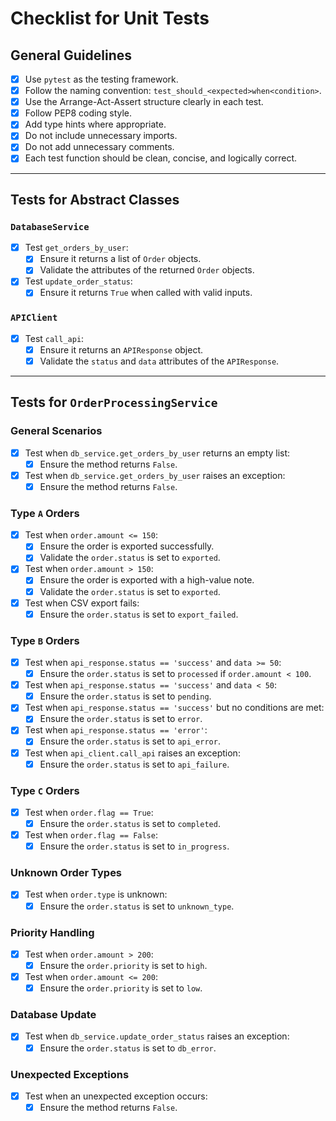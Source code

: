 # Checklist for Unit Tests

## General Guidelines
- [x] Use `pytest` as the testing framework.
- [x] Follow the naming convention: `test_should_<expected>when<condition>`.
- [x] Use the Arrange-Act-Assert structure clearly in each test.
- [x] Follow PEP8 coding style.
- [x] Add type hints where appropriate.
- [x] Do not include unnecessary imports.
- [x] Do not add unnecessary comments.
- [x] Each test function should be clean, concise, and logically correct.

---

## Tests for Abstract Classes
### `DatabaseService`
- [x] Test `get_orders_by_user`:
  - [x] Ensure it returns a list of `Order` objects.
  - [x] Validate the attributes of the returned `Order` objects.
- [x] Test `update_order_status`:
  - [x] Ensure it returns `True` when called with valid inputs.

### `APIClient`
- [x] Test `call_api`:
  - [x] Ensure it returns an `APIResponse` object.
  - [x] Validate the `status` and `data` attributes of the `APIResponse`.

---

## Tests for `OrderProcessingService`
### General Scenarios
- [x] Test when `db_service.get_orders_by_user` returns an empty list:
  - [x] Ensure the method returns `False`.
- [x] Test when `db_service.get_orders_by_user` raises an exception:
  - [x] Ensure the method returns `False`.

### Type `A` Orders
- [x] Test when `order.amount <= 150`:
  - [x] Ensure the order is exported successfully.
  - [x] Validate the `order.status` is set to `exported`.
- [x] Test when `order.amount > 150`:
  - [x] Ensure the order is exported with a high-value note.
  - [x] Validate the `order.status` is set to `exported`.
- [x] Test when CSV export fails:
  - [x] Ensure the `order.status` is set to `export_failed`.

### Type `B` Orders
- [x] Test when `api_response.status == 'success'` and `data >= 50`:
  - [x] Ensure the `order.status` is set to `processed` if `order.amount < 100`.
- [x] Test when `api_response.status == 'success'` and `data < 50`:
  - [x] Ensure the `order.status` is set to `pending`.
- [x] Test when `api_response.status == 'success'` but no conditions are met:
  - [x] Ensure the `order.status` is set to `error`.
- [x] Test when `api_response.status == 'error'`:
  - [x] Ensure the `order.status` is set to `api_error`.
- [x] Test when `api_client.call_api` raises an exception:
  - [x] Ensure the `order.status` is set to `api_failure`.

### Type `C` Orders
- [x] Test when `order.flag == True`:
  - [x] Ensure the `order.status` is set to `completed`.
- [x] Test when `order.flag == False`:
  - [x] Ensure the `order.status` is set to `in_progress`.

### Unknown Order Types
- [x] Test when `order.type` is unknown:
  - [x] Ensure the `order.status` is set to `unknown_type`.

### Priority Handling
- [x] Test when `order.amount > 200`:
  - [x] Ensure the `order.priority` is set to `high`.
- [x] Test when `order.amount <= 200`:
  - [x] Ensure the `order.priority` is set to `low`.

### Database Update
- [x] Test when `db_service.update_order_status` raises an exception:
  - [x] Ensure the `order.status` is set to `db_error`.

### Unexpected Exceptions
- [x] Test when an unexpected exception occurs:
  - [x] Ensure the method returns `False`.